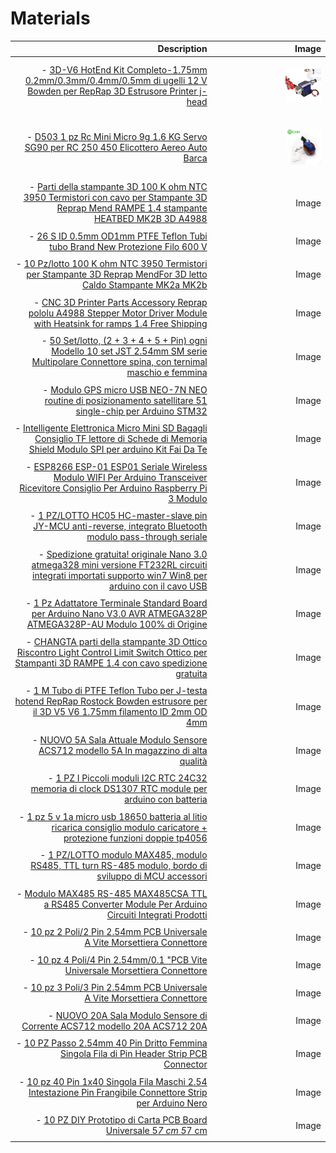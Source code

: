 # Materials

| Description | Image |
| ------:| -----------:|
| - [3D-V6 HotEnd Kit Completo-1.75mm 0.2mm/0.3mm/0.4mm/0.5mm di ugelli 12 V Bowden per RepRap 3D Estrusore Printer j-head](https://it.aliexpress.com/item/E3D-V6-HotEnd-Full-Kit-1-75mm-0-2mm-0-3mm-0-4mm-0-5mm-of/32355949442.html?spm=a2g0s.9042311.0.0.SBRpTn) | <p align="right"><img width="34%" height="auto" src="https://github.com/sandro730/ESP8266/blob/master/materials/images/3D-V6_HotEnd/3D-V6-HotEnd-Kit-Completo_01.jpg"></p> |
| | |
| - [D503 1 pz Rc Mini Micro 9g 1.6 KG Servo SG90 per RC 250 450 Elicottero Aereo Auto Barca](https://it.aliexpress.com/item/Tower-Pro-Rc-Mini-Micro-9g-1-6KG-Servo-SG90-for-RC-250-450-Helicopter-Airplane/1104513783.html?spm=a2g0s.9042311.0.0.dEJMul) | <p align="right"><img width="34%" height="auto" src="https://github.com/sandro730/ESP8266/blob/master/materials/images/Servo_SG90/Servo-SG90_01.jpg"></p> |
| | |
| - [Parti della stampante 3D 100 K ohm NTC 3950 Termistori con cavo per Stampante 3D Reprap Mend RAMPE 1.4 stampante HEATBED MK2B 3D A4988](https://it.aliexpress.com/item/1pcs-3d-printer-parts-100K-ohm-NTC-3950-Thermistors-with-cable-for-3D-Printer-Reprap-Mend/32619918084.html?spm=a2g0s.9042311.0.0.dEJMul) | Image |
| | |
| - [26 S ID 0.5mm OD1mm PTFE Teflon Tubi tubo Brand New Protezione Filo 600 V](https://it.aliexpress.com/item/26S-ID-0-5mm-OD1mm-PTFE-Teflon-Tubing-Pipe-Brand-New-Wire-Protection-600V/32608659666.html?spm=a2g0s.9042311.0.0.dEJMul) | Image |
| | |
| - [10 Pz/lotto 100 K ohm NTC 3950 Termistori per Stampante 3D Reprap MendFor 3D letto Caldo Stampante MK2a MK2b](https://it.aliexpress.com/item/10Pcs-lot-100K-ohm-NTC-3950-Thermistors-for-3D-Printer-Reprap-MendFor-3D-Printer-Hot-bed/32237722796.html?spm=a2g0s.9042311.0.0.dEJMul) | Image |
| | |
| - [CNC 3D Printer Parts Accessory Reprap pololu A4988 Stepper Motor Driver Module with Heatsink for ramps 1.4 Free Shipping]() | Image |
| | |
| - [50 Set/lotto, (2 + 3 + 4 + 5 + Pin) ogni Modello 10 set JST 2.54mm SM serie Multipolare Connettore spina, con ternimal maschio e femmina](https://it.aliexpress.com/item/50-Sets-lot-2-3-4-5-6Pin-each-Model-10-sets-JST-2-54mm-SM/32661833265.html?spm=a2g0s.9042311.0.0.9ksg5E) | Image |
| | |
| - [Modulo GPS micro USB NEO-7N NEO routine di posizionamento satellitare 51 single-chip per Arduino STM32](https://it.aliexpress.com/item/GPS-module-micro-USB-NEO-6M-UBLOX-satellite-positioning-51-single-chip-for-Arduino-STM32-routines/32752441283.html?spm=a2g0s.9042311.0.0.0OPGIC) | Image |
| | |
| - [Intelligente Elettronica Micro Mini SD Bagagli Consiglio TF lettore di Schede di Memoria Shield Modulo SPI per arduino Kit Fai Da Te](https://it.aliexpress.com/item/Hot-Sale-Good-Micro-SD-Storage-Board-TF-Card-Reader-Memory-Shield-Module-SPI-for-arduino/32315062721.html?spm=a2g0s.9042311.0.0.0OPGIC) | Image |
| | |
| - [ESP8266 ESP-01 ESP01 Seriale Wireless Modulo WIFI Per Arduino Transceiver Ricevitore Consiglio Per Arduino Raspberry Pi 3 Modulo](https://it.aliexpress.com/item/ESP8266-ESP-01-ESP01-Serial-Wireless-WIFI-Module-For-Arduino-Transceiver-Receiver-Board-For-Arduino-Raspberry/32818329744.html?spm=a2g0s.9042311.0.0.0OPGIC) | Image |
| | |
| - [1 PZ/LOTTO HC05 HC-master-slave pin JY-MCU anti-reverse, integrato Bluetooth modulo pass-through seriale](https://it.aliexpress.com/item/Free-shipping-1PCS-LOT-HC05-HC-05-master-slave-6pin-JY-MCU-anti-reverse-integrated-Bluetooth/32785298743.html?spm=a2g0s.9042311.0.0.0OPGIC) | Image |
| | |
| - [Spedizione gratuita! originale Nano 3.0 atmega328 mini versione FT232RL circuiti integrati importati supporto win7 Win8 per arduino con il cavo USB](https://it.aliexpress.com/item/Free-shipping-Nano-3-0-atmega328-mini-version-of-the-interactive-media-controller-robot-dedicated-for/1869900548.html?spm=a2g0s.9042311.0.0.0OPGIC) | Image |
| | |
| - [1 Pz Adattatore Terminale Standard Board per Arduino Nano V3.0 AVR ATMEGA328P ATMEGA328P-AU Modulo 100% di Origine](https://it.aliexpress.com/item/New-Terminal-Adapter-Board-for-Arduino-Nano-V3-0-AVR-ATMEGA328P-AU-Module/32278702970.html?spm=a2g0s.9042311.0.0.0OPGIC) | Image |
| | |
| - [CHANGTA parti della stampante 3D Ottico Riscontro Light Control Limit Switch Ottico per Stampanti 3D RAMPE 1.4 con cavo spedizione gratuita](https://it.aliexpress.com/item/Free-shipping-Optical-Endstop-Light-Control-Limit-Optical-Switch-for-3D-Printers-RAMPS-1-4/32719651743.html?spm=a2g0s.9042311.0.0.0OPGIC) | Image |
| | |
| - [1 M Tubo di PTFE Teflon Tubo per J-testa hotend RepRap Rostock Bowden estrusore per il 3D V5 V6 1.75mm filamento ID 2mm OD 4mm](https://it.aliexpress.com/item/1M-PTFE-Tube-Teflon-PiPe-to-J-head-hotend-RepRap-Rostock-Bowden-Extruderfor-1-75mm-filament/32535429139.html?spm=a2g0s.9042311.0.0.0OPGIC) | Image |
| | |
| - [NUOVO 5A Sala Attuale Modulo Sensore ACS712 modello 5A In magazzino di alta qualità](https://it.aliexpress.com/item/NEW-5A-Hall-Current-Sensor-Module-ACS712-model-5A-In-stock-high-quality/32811713995.html?spm=a2g0s.9042311.0.0.tQImHi) | Image |
| | |
| - [1 PZ I Piccoli moduli I2C RTC 24C32 memoria di clock DS1307 RTC module per arduino con batteria](https://it.aliexpress.com/item/Free-shipping-20pcs-lot-The-Tiny-RTC-I2C-modules-24C32-memory-DS1307-clock-RTC-module-for/1876368739.html?spm=a2g0s.9042311.0.0.tQImHi) | Image |
| | |
| - [1 pz 5 v 1a micro usb 18650 batteria al litio ricarica consiglio modulo caricatore + protezione funzioni doppie tp4056](https://it.aliexpress.com/item/Free-Shipping-1PCS-5V-Micro-USB-1A-18650-Lithium-Battery-Charging-Board-With-Protection-Charger-Module/32476957358.html?spm=a2g0s.9042311.0.0.tQImHi) | Image |
| | |
| - [1 PZ/LOTTO modulo MAX485, modulo RS485, TTL turn RS-485 modulo, bordo di sviluppo di MCU accessori](https://it.aliexpress.com/item/FREE-SHIPPING-1PCS-LOT-MAX485-module-RS485-module-TTL-turn-RS-485-module-MCU-development-accessories/32262825525.html?spm=a2g0s.9042311.0.0.tQImHi) | Image |
| | |
| - [Modulo MAX485 RS-485 MAX485CSA TTL a RS485 Converter Module Per Arduino Circuiti Integrati Prodotti](https://it.aliexpress.com/item/MAX485-Module-RS-485-TTL-to-RS485-MAX485CSA-Converter-Module-For-Arduino-Integrated-Circuits-Products/32711277223.html?spm=a2g0s.9042311.0.0.tQImHi) | Image |
| | |
| - [10 pz 2 Poli/2 Pin 2.54mm PCB Universale A Vite Morsettiera Connettore](https://it.aliexpress.com/item/10pcs-2-Poles-2-Pin-2-54mm-PCB-Universal-Screw-Terminal-Block-Connector/32774484674.html?spm=a2g0s.9042311.0.0.tQImHi) | Image |
| | |
| - [10 pz 4 Poli/4 Pin 2.54mm/0.1 "PCB Vite Universale Morsettiera Connettore](https://it.aliexpress.com/item/10pcs-4-Poles-4-Pin-2-54mm-0-1-PCB-Universal-Screw-Terminal-Block-Connector/32774516155.html?spm=a2g0s.9042311.0.0.tQImHi) | Image |
| | |
| - [10 pz 3 Poli/3 Pin 2.54mm PCB Universale A Vite Morsettiera Connettore](https://it.aliexpress.com/item/10pcs-3-Poles-3-Pin-2-54mm-PCB-Universal-Screw-Terminal-Block-Connector/32776711319.html?spm=a2g0s.9042311.0.0.tQImHi) | Image |
| | |
| - [NUOVO 20A Sala Modulo Sensore di Corrente ACS712 modello 20A ACS712 20A](https://it.aliexpress.com/item/NEW-20A-Hall-Current-Sensor-Module-ACS712-model-20A-ACS712-20A/32831999370.html?spm=a2g0s.9042311.0.0.tQImHi) | Image |
| | |
| - [10 PZ Passo 2.54mm 40 Pin Dritto Femmina Singola Fila di Pin Header Strip PCB Connector](https://it.aliexpress.com/item/10PCS-2-54mm-40-Pin-Stright-Female-Single-Row-Pin-Header-Strip-PCB-Connector/32786932090.html?spm=a2g0s.9042311.0.0.tQImHi) | Image |
| | |
| - [10 pz 40 Pin 1x40 Singola Fila Maschi 2.54 Intestazione Pin Frangibile Connettore Strip per Arduino Nero](https://it.aliexpress.com/item/10pcs-40-Pin-1x40-Single-Row-Male-2-54-Breakable-Pin-Header-Connector-Strip-for-Arduino/32806313091.html?spm=a2g0s.9042311.0.0.tQImHi) | Image |
| | |
| - [10 PZ DIY Prototipo di Carta PCB Board Universale 5*7 cm 5*7 cm](https://it.aliexpress.com/item/10Pcs-5-x-7-cm-DIY-Prototype-Paper-PCB-Universal-Board-New/1852179981.html?spm=a2g0s.9042311.0.0.tQImHi) | Image |
| | |
